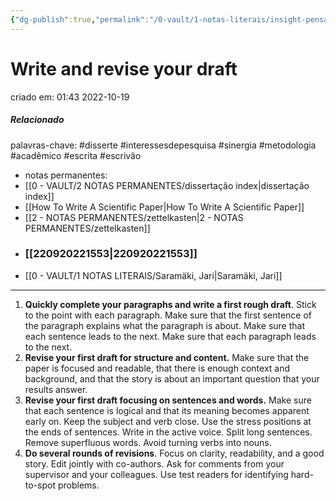 ```yaml
---
{"dg-publish":true,"permalink":"/0-vault/1-notas-literais/insight-pensamento-e-meditacao/write-and-revise-your-draft/","tags":["disserte","interessesdepesquisa","sinergia","metodologia","acadêmico","escrita","escrivão"],"dgHomeLink":true,"dgShowLocalGraph":true,"dgShowFileTree":true,"dgEnableSearch":true}
---
```


# Write and revise your draft
criado em: 01:43 2022-10-19

##### Relacionado
palavras-chave: #disserte #interessesdepesquisa #sinergia #metodologia #acadêmico #escrita #escrivão 
- notas permanentes: 
- [[0 - VAULT/2 NOTAS PERMANENTES/dissertação index\|dissertação index]]
- [[How To Write A Scientific Paper\|How To Write A Scientific Paper]]
- [[2 - NOTAS PERMANENTES/zettelkasten\|2 - NOTAS PERMANENTES/zettelkasten]]
- ### [[220920221553\|220920221553]]
- [[0 - VAULT/1 NOTAS LITERAIS/Saramäki, Jari\|Saramäki, Jari]]

---
1. **Quickly complete your paragraphs and write a first rough draft**. Stick to the point with each paragraph. Make sure that the first sentence of the paragraph explains what the paragraph is about. Make sure that each sentence leads to the next. Make sure that each paragraph leads to the next. 
2. **Revise your first draft for structure and content.** Make sure that the paper is focused and readable, that there is enough context and background, and that the story is about an important question that your results answer. 
3. **Revise your first draft focusing on sentences and words.** Make sure that each sentence is logical and that its meaning becomes apparent early on. Keep the subject and verb close. Use the stress positions at the ends of sentences. Write in the active voice. Split long sentences. Remove superfluous words. Avoid turning verbs into nouns. 
4. **Do several rounds of revisions**. Focus on clarity, readability, and a good story. Edit jointly with co-authors. Ask for comments from your supervisor and your colleagues. Use test readers for identifying hard-to-spot problems. 

